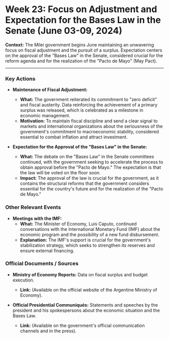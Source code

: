 # Week 23: Focus on Adjustment and Expectation for the Bases Law in the Senate (June 03-09, 2024)

**Context:** The Milei government begins June maintaining an unwavering focus on fiscal adjustment and the pursuit of a surplus. Expectation centers on the approval of the "Bases Law" in the Senate, considered crucial for the reform agenda and for the realization of the "Pacto de Mayo" (May Pact).

---

### Key Actions

*   **Maintenance of Fiscal Adjustment:**
    *   **What:** The government reiterated its commitment to "zero deficit" and fiscal austerity. Data reinforcing the achievement of a primary surplus was released, which is celebrated as a milestone in economic management.
    *   **Motivation:** To maintain fiscal discipline and send a clear signal to markets and international organizations about the seriousness of the government's commitment to macroeconomic stability, considered essential to combat inflation and attract investment.

*   **Expectation for the Approval of the "Bases Law" in the Senate:**
    *   **What:** The debate on the "Bases Law" in the Senate committees continued, with the government seeking to accelerate the process to obtain approval before the "Pacto de Mayo." The expectation is that the law will be voted on the floor soon.
    *   **Impact:** The approval of the law is crucial for the government, as it contains the structural reforms that the government considers essential for the country's future and for the realization of the "Pacto de Mayo."

### Other Relevant Events

*   **Meetings with the IMF:**
    *   **What:** The Minister of Economy, Luis Caputo, continued conversations with the International Monetary Fund (IMF) about the economic program and the possibility of a new fund disbursement.
    *   **Explanation:** The IMF's support is crucial for the government's stabilization strategy, which seeks to strengthen its reserves and ensure external financing.

### Official Documents / Sources

*   **Ministry of Economy Reports:** Data on fiscal surplus and budget execution.
    *   **Link:** (Available on the official website of the Argentine Ministry of Economy).

*   **Official Presidential Communiqués:** Statements and speeches by the president and his spokespersons about the economic situation and the Bases Law.
    *   **Link:** (Available on the government's official communication channels and in the press).
